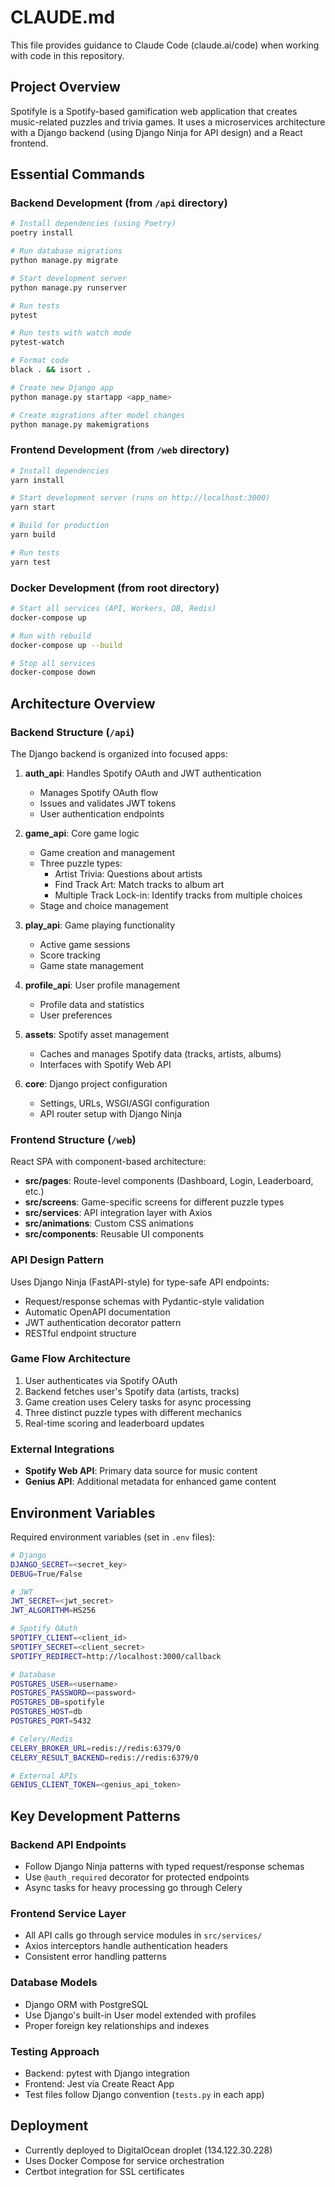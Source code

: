 # CLAUDE.md

This file provides guidance to Claude Code (claude.ai/code) when working with code in this repository.

## Project Overview

Spotifyle is a Spotify-based gamification web application that creates music-related puzzles and trivia games. It uses a microservices architecture with a Django backend (using Django Ninja for API design) and a React frontend.

## Essential Commands

### Backend Development (from `/api` directory)
```bash
# Install dependencies (using Poetry)
poetry install

# Run database migrations
python manage.py migrate

# Start development server
python manage.py runserver

# Run tests
pytest

# Run tests with watch mode
pytest-watch

# Format code
black . && isort .

# Create new Django app
python manage.py startapp <app_name>

# Create migrations after model changes
python manage.py makemigrations
```

### Frontend Development (from `/web` directory)
```bash
# Install dependencies
yarn install

# Start development server (runs on http://localhost:3000)
yarn start

# Build for production
yarn build

# Run tests
yarn test
```

### Docker Development (from root directory)
```bash
# Start all services (API, Workers, DB, Redis)
docker-compose up

# Run with rebuild
docker-compose up --build

# Stop all services
docker-compose down
```

## Architecture Overview

### Backend Structure (`/api`)
The Django backend is organized into focused apps:

1. **auth_api**: Handles Spotify OAuth and JWT authentication
   - Manages Spotify OAuth flow
   - Issues and validates JWT tokens
   - User authentication endpoints

2. **game_api**: Core game logic
   - Game creation and management
   - Three puzzle types:
     - Artist Trivia: Questions about artists
     - Find Track Art: Match tracks to album art
     - Multiple Track Lock-in: Identify tracks from multiple choices
   - Stage and choice management

3. **play_api**: Game playing functionality
   - Active game sessions
   - Score tracking
   - Game state management

4. **profile_api**: User profile management
   - Profile data and statistics
   - User preferences

5. **assets**: Spotify asset management
   - Caches and manages Spotify data (tracks, artists, albums)
   - Interfaces with Spotify Web API

6. **core**: Django project configuration
   - Settings, URLs, WSGI/ASGI configuration
   - API router setup with Django Ninja

### Frontend Structure (`/web`)
React SPA with component-based architecture:

- **src/pages**: Route-level components (Dashboard, Login, Leaderboard, etc.)
- **src/screens**: Game-specific screens for different puzzle types
- **src/services**: API integration layer with Axios
- **src/animations**: Custom CSS animations
- **src/components**: Reusable UI components

### API Design Pattern
Uses Django Ninja (FastAPI-style) for type-safe API endpoints:
- Request/response schemas with Pydantic-style validation
- Automatic OpenAPI documentation
- JWT authentication decorator pattern
- RESTful endpoint structure

### Game Flow Architecture
1. User authenticates via Spotify OAuth
2. Backend fetches user's Spotify data (artists, tracks)
3. Game creation uses Celery tasks for async processing
4. Three distinct puzzle types with different mechanics
5. Real-time scoring and leaderboard updates

### External Integrations
- **Spotify Web API**: Primary data source for music content
- **Genius API**: Additional metadata for enhanced game content

## Environment Variables

Required environment variables (set in `.env` files):

```bash
# Django
DJANGO_SECRET=<secret_key>
DEBUG=True/False

# JWT
JWT_SECRET=<jwt_secret>
JWT_ALGORITHM=HS256

# Spotify OAuth
SPOTIFY_CLIENT=<client_id>
SPOTIFY_SECRET=<client_secret>
SPOTIFY_REDIRECT=http://localhost:3000/callback

# Database
POSTGRES_USER=<username>
POSTGRES_PASSWORD=<password>
POSTGRES_DB=spotifyle
POSTGRES_HOST=db
POSTGRES_PORT=5432

# Celery/Redis
CELERY_BROKER_URL=redis://redis:6379/0
CELERY_RESULT_BACKEND=redis://redis:6379/0

# External APIs
GENIUS_CLIENT_TOKEN=<genius_api_token>
```

## Key Development Patterns

### Backend API Endpoints
- Follow Django Ninja patterns with typed request/response schemas
- Use `@auth_required` decorator for protected endpoints
- Async tasks for heavy processing go through Celery

### Frontend Service Layer
- All API calls go through service modules in `src/services/`
- Axios interceptors handle authentication headers
- Consistent error handling patterns

### Database Models
- Django ORM with PostgreSQL
- Use Django's built-in User model extended with profiles
- Proper foreign key relationships and indexes

### Testing Approach
- Backend: pytest with Django integration
- Frontend: Jest via Create React App
- Test files follow Django convention (`tests.py` in each app)

## Deployment
- Currently deployed to DigitalOcean droplet (134.122.30.228)
- Uses Docker Compose for service orchestration
- Certbot integration for SSL certificates